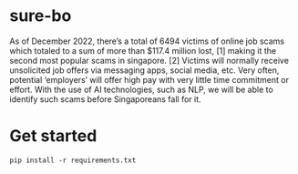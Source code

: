 # sure-bo
As of December 2022, there’s a total of 6494 victims of online job scams which totaled to a sum of more than $117.4 million lost, [1] making it the second most popular scams in singapore. [2] Victims will normally receive unsolicited job offers via messaging apps, social media, etc. Very often, potential ‘employers’ will offer high pay with very little time commitment or effort. With the use of AI technologies, such as NLP, we will be able to identify such scams before Singaporeans fall for it.

# Get started
```pip install -r requirements.txt```
